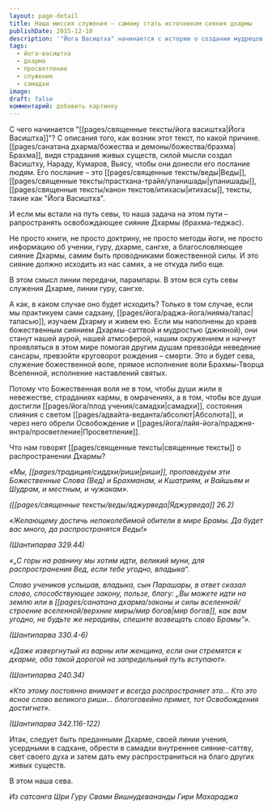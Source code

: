 ```yaml
---
layout: page-detail
title: Наша миссия служения – самому стать источником сияния дхармы
publishDate: 2015-12-10
description: '"Йога Васиштха" начинается с истории о создании мудрецов для передачи людям освобождающего света Дхармы. Истинная сева - не просто распространение знаний, а излучение внутреннего божественного сияния, достигнутого через личную садхану и самадхи. Служение Дхарме - это исполнение воли Абсолюта, ведущее к Просветлению всех существ.'
tags:
  - йога-васиштха
  - дхарма
  - просветление
  - служение
  - самадхи
image: 
draft: false
комментарий: добавить картинку
---
```


С чего начинается "[[pages/священные тексты/йога васиштха|Йога Васиштха]]"? С описания того, как возник этот текст, по какой причине. [[pages/санатана дхарма/божества и демоны/божества/брахма|Брахма]], видя страдания живых существ, силой мысли создал Васиштху, Нараду, Кумаров, Вьясу, чтобы они донесли его послание людям. Его послание – это [[pages/священные тексты/веды|Веды]], [[pages/священные тексты/прастхана-трайя/упанишады|упанишады]], [[pages/священные тексты/канон текстов/итихасы|итихасы]], тексты, такие как "Йога Васиштха".

И если мы встали на путь севы, то наша задача на этом пути – рапространять освобождающее сияние Дхармы (брахма-теджас).

Не просто книги, не просто доктрину, не просто методы йоги, не просто информацию об учении, гуру, дхарме, сангхе, а благословляющее сияние Дхармы, самим быть проводниками божественной силы. И это сияние должно исходить из нас самих, а не откуда либо еще.

В этом смысл линии передачи, парампары. В этом вся суть севы служения Дхарме, линии гуру, сангхе.

А как, в каком случае оно будет исходить? Только в том случае, если мы практикуем сами садхану, [[pages/йога/раджа-йога/нияма/тапас|тапасью]], изучаем Дхарму и живем ею. Если мы наполнены до краев божественным сиянием Дхармы-саттвой и мудростью (джняной), они станут нашей аурой, нашей атмсоферой, нашим окружением и начнут проявляться в этом мире помогая другим душам превзойди неведение сансары, превзойти круговорот рождения – смерти. Это и будет сева, служение божественной воле, прямое исполнение воли Брахмы-Творца Вселенной, исполнение наставлений святых.

Потому что Божественная воля не в том, чтобы души жили в невежестве, страданиях кармы, в омрачениях, а в том, чтобы все души достигли [[pages/йога/плод учения/самадхи|самадхи]], состояния слияния с светом [[pages/адвайта-веданта/абсолют|Абсолюта]], и через него обрели Освобождение и [[pages/йога/лайя-йога/праджня-янтра/просветление|Просветление]].

Что нам говорят [[pages/священные тексты|священные тексты]] о распространении Дхармы? 

_«Мы, [[pages/традиция/сиддхи/риши|риши]], проповедуем эти Божественные Слова (Вед) и Брахманам, и Кшатриям, и Вайшьям и Шудрам, и местным, и чужакам»._

_([[pages/священные тексты/веды/яджурведа|Яджурведа]] 26.2)_

_«Желающему достичь непоколебимой обители в мире Брамы. Да будет вас много, да распространятся Веды!»_

_(Шантипарва 329.44)_

_«„С горы на равнину мы хотим идти, великий муни, для распространения Вед, если тебе угодно, владыка“._ 

_Слово учеников услышав, владыка, сын Парашары, в ответ сказал слово, способствующее закону, пользе, благу: „Вы можете идти на землю или в [[pages/санатана дхарма/законы и силы вселенной/строение вселенной/верхние миры/мир богов|мир богов]], как вам угодно, не будьте же нерадивы, спешите возвещать слово Брамы“»._ 

_(Шантипарва 330.4-6)_

_«Даже извергнутый из варны или женщина, если они стремятся к дхарме, оба такой дорогой на запредельный путь вступают»._ 

_(Шантипарва 240.34)_

_«Кто этому постоянно внимает и всегда распространяет это… Кто это ясное слово великого риши… благоговейно примет, тот Освобождения достигнет»._ 

_(Шантипарва 342.116-122)_

Итак, следует быть преданными Дхарме, своей линии учения, усердными в садхане, обрести в самадхи внутреннее сияние-саттву, свет своего духа и затем дать ему распространиться на благо других живых существ.

В этом наша сева.

*Из сатсанга Шри Гуру Свами Вишнудевананды Гири Махараджа*
